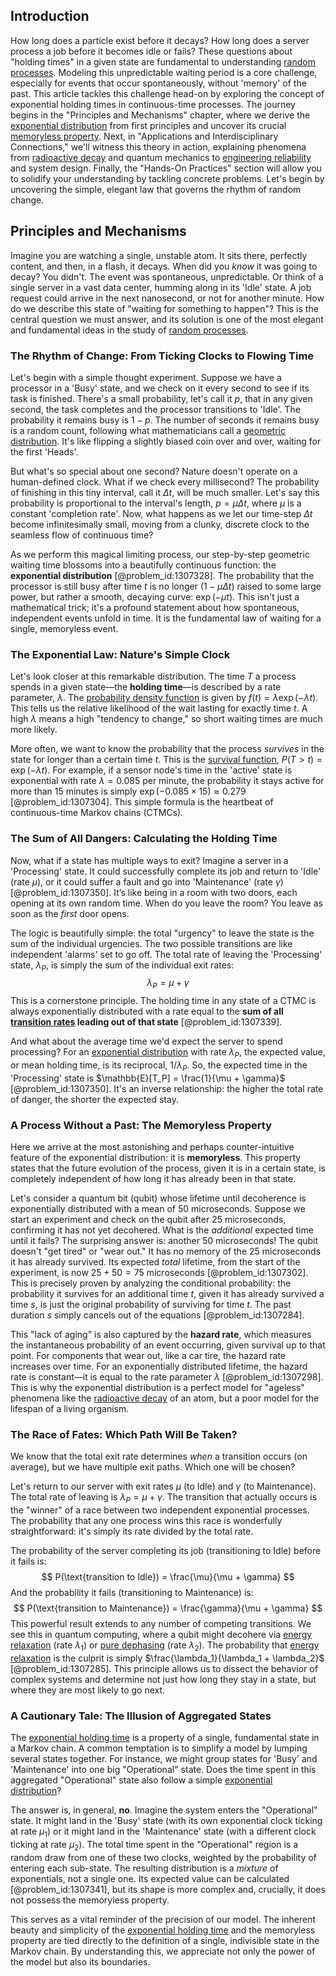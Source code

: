 ## Introduction
How long does a particle exist before it decays? How long does a server process a job before it becomes idle or fails? These questions about "holding times" in a given state are fundamental to understanding [random processes](@article_id:267993). Modeling this unpredictable waiting period is a core challenge, especially for events that occur spontaneously, without 'memory' of the past. This article tackles this challenge head-on by exploring the concept of exponential holding times in continuous-time processes. The journey begins in the "Principles and Mechanisms" chapter, where we derive the [exponential distribution](@article_id:273400) from first principles and uncover its crucial [memoryless property](@article_id:267355). Next, in "Applications and Interdisciplinary Connections," we'll witness this theory in action, explaining phenomena from [radioactive decay](@article_id:141661) and quantum mechanics to [engineering reliability](@article_id:192248) and system design. Finally, the "Hands-On Practices" section will allow you to solidify your understanding by tackling concrete problems. Let's begin by uncovering the simple, elegant law that governs the rhythm of random change.

## Principles and Mechanisms

Imagine you are watching a single, unstable atom. It sits there, perfectly content, and then, in a flash, it decays. When did you *know* it was going to decay? You didn't. The event was spontaneous, unpredictable. Or think of a single server in a vast data center, humming along in its 'Idle' state. A job request could arrive in the next nanosecond, or not for another minute. How do we describe this state of "waiting for something to happen"? This is the central question we must answer, and its solution is one of the most elegant and fundamental ideas in the study of [random processes](@article_id:267993).

### The Rhythm of Change: From Ticking Clocks to Flowing Time

Let's begin with a simple thought experiment. Suppose we have a processor in a 'Busy' state, and we check on it every second to see if its task is finished. There's a small probability, let's call it $p$, that in any given second, the task completes and the processor transitions to 'Idle'. The probability it remains busy is $1-p$. The number of seconds it remains busy is a random count, following what mathematicians call a [geometric distribution](@article_id:153877). It's like flipping a slightly biased coin over and over, waiting for the first 'Heads'.

But what's so special about one second? Nature doesn't operate on a human-defined clock. What if we check every millisecond? The probability of finishing in this tiny interval, call it $\Delta t$, will be much smaller. Let's say this probability is proportional to the interval's length, $p = \mu \Delta t$, where $\mu$ is a constant 'completion rate'. Now, what happens as we let our time-step $\Delta t$ become infinitesimally small, moving from a clunky, discrete clock to the seamless flow of continuous time?

As we perform this magical limiting process, our step-by-step geometric waiting time blossoms into a beautifully continuous function: the **exponential distribution** [@problem_id:1307328]. The probability that the processor is still busy after time $t$ is no longer $(1-\mu \Delta t)$ raised to some large power, but rather a smooth, decaying curve: $\exp(-\mu t)$. This isn't just a mathematical trick; it's a profound statement about how spontaneous, independent events unfold in time. It is the fundamental law of waiting for a single, memoryless event.

### The Exponential Law: Nature's Simple Clock

Let's look closer at this remarkable distribution. The time $T$ a process spends in a given state—the **holding time**—is described by a rate parameter, $\lambda$. The [probability density function](@article_id:140116) is given by $f(t) = \lambda \exp(-\lambda t)$. This tells us the relative likelihood of the wait lasting for exactly time $t$. A high $\lambda$ means a high "tendency to change," so short waiting times are much more likely.

More often, we want to know the probability that the process *survives* in the state for longer than a certain time $t$. This is the [survival function](@article_id:266889), $P(T > t) = \exp(-\lambda t)$. For example, if a sensor node's time in the 'active' state is exponential with rate $\lambda = 0.085$ per minute, the probability it stays active for more than 15 minutes is simply $\exp(-0.085 \times 15) \approx 0.279$ [@problem_id:1307304]. This simple formula is the heartbeat of continuous-time Markov chains (CTMCs).

### The Sum of All Dangers: Calculating the Holding Time

Now, what if a state has multiple ways to exit? Imagine a server in a 'Processing' state. It could successfully complete its job and return to 'Idle' (rate $\mu$), or it could suffer a fault and go into 'Maintenance' (rate $\gamma$) [@problem_id:1307350]. It’s like being in a room with two doors, each opening at its own random time. When do you leave the room? You leave as soon as the *first* door opens.

The logic is beautifully simple: the total "urgency" to leave the state is the sum of the individual urgencies. The two possible transitions are like independent 'alarms' set to go off. The total rate of leaving the 'Processing' state, $\lambda_P$, is simply the sum of the individual exit rates:
$$
\lambda_P = \mu + \gamma
$$
This is a cornerstone principle. The holding time in any state of a CTMC is always exponentially distributed with a rate equal to the **sum of all [transition rates](@article_id:161087) leading out of that state** [@problem_id:1307339].

And what about the average time we'd expect the server to spend processing? For an [exponential distribution](@article_id:273400) with rate $\lambda_P$, the expected value, or mean holding time, is its reciprocal, $1/\lambda_P$. So, the expected time in the 'Processing' state is $\mathbb{E}[T_P] = \frac{1}{\mu + \gamma}$ [@problem_id:1307350]. It's an inverse relationship: the higher the total rate of danger, the shorter the expected stay.

### A Process Without a Past: The Memoryless Property

Here we arrive at the most astonishing and perhaps counter-intuitive feature of the exponential distribution: it is **memoryless**. This property states that the future evolution of the process, given it is in a certain state, is completely independent of how long it has already been in that state.

Let's consider a quantum bit (qubit) whose lifetime until decoherence is exponentially distributed with a mean of 50 microseconds. Suppose we start an experiment and check on the qubit after 25 microseconds, confirming it has not yet decohered. What is the *additional* expected time until it fails? The surprising answer is: another 50 microseconds! The qubit doesn't "get tired" or "wear out." It has no memory of the 25 microseconds it has already survived. Its expected *total* lifetime, from the start of the experiment, is now $25 + 50 = 75$ microseconds [@problem_id:1307302]. This is precisely proven by analyzing the conditional probability: the probability it survives for an additional time $t$, given it has already survived a time $s$, is just the original probability of surviving for time $t$. The past duration $s$ simply cancels out of the equations [@problem_id:1307284].

This "lack of aging" is also captured by the **hazard rate**, which measures the instantaneous probability of an event occurring, given survival up to that point. For components that wear out, like a car tire, the hazard rate increases over time. For an exponentially distributed lifetime, the hazard rate is constant—it is equal to the rate parameter $\lambda$ [@problem_id:1307298]. This is why the exponential distribution is a perfect model for "ageless" phenomena like the [radioactive decay](@article_id:141661) of an atom, but a poor model for the lifespan of a living organism.

### The Race of Fates: Which Path Will Be Taken?

We know that the total exit rate determines *when* a transition occurs (on average), but we have multiple exit paths. Which one will be chosen?

Let's return to our server with exit rates $\mu$ (to Idle) and $\gamma$ (to Maintenance). The total rate of leaving is $\lambda_P = \mu + \gamma$. The transition that actually occurs is the "winner" of a race between two independent exponential processes. The probability that any one process wins this race is wonderfully straightforward: it's simply its rate divided by the total rate.

The probability of the server completing its job (transitioning to Idle) before it fails is:
$$
P(\text{transition to Idle}) = \frac{\mu}{\mu + \gamma}
$$
And the probability it fails (transitioning to Maintenance) is:
$$
P(\text{transition to Maintenance}) = \frac{\gamma}{\mu + \gamma}
$$
This powerful result extends to any number of competing transitions. We see this in quantum computing, where a qubit might decohere via [energy relaxation](@article_id:136326) (rate $\lambda_1$) or [pure dephasing](@article_id:203542) (rate $\lambda_2$). The probability that [energy relaxation](@article_id:136326) is the culprit is simply $\frac{\lambda_1}{\lambda_1 + \lambda_2}$ [@problem_id:1307285]. This principle allows us to dissect the behavior of complex systems and determine not just how long they stay in a state, but where they are most likely to go next.

### A Cautionary Tale: The Illusion of Aggregated States

The [exponential holding time](@article_id:261497) is a property of a single, fundamental state in a Markov chain. A common temptation is to simplify a model by lumping several states together. For instance, we might group states for 'Busy' and 'Maintenance' into one big "Operational" state. Does the time spent in this aggregated "Operational" state also follow a simple [exponential distribution](@article_id:273400)?

The answer is, in general, **no**. Imagine the system enters the "Operational" state. It might land in the 'Busy' state (with its own exponential clock ticking at rate $\mu_1$) or it might land in the 'Maintenance' state (with a different clock ticking at rate $\mu_2$). The total time spent in the "Operational" region is a random draw from one of these two clocks, weighted by the probability of entering each sub-state. The resulting distribution is a *mixture* of exponentials, not a single one. Its expected value can be calculated [@problem_id:1307341], but its shape is more complex and, crucially, it does not possess the memoryless property.

This serves as a vital reminder of the precision of our model. The inherent beauty and simplicity of the [exponential holding time](@article_id:261497) and the memoryless property are tied directly to the definition of a single, indivisible state in the Markov chain. By understanding this, we appreciate not only the power of the model but also its boundaries.